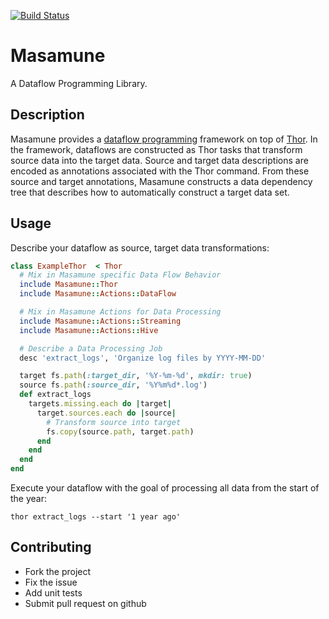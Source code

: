 [![Build Status](https://secure.travis-ci.org/socialcast/masamune.png?branch=master)](http://travis-ci.org/socialcast/masamune)

Masamune
========
A Dataflow Programming Library.

Description
------------
Masamune provides a [dataflow programming](http://en.wikipedia.org/wiki/Dataflow_programming) framework on top of [Thor](http://whatisthor.com/). In the framework, dataflows are constructed as Thor tasks that transform source data into the target data. Source and target data descriptions are encoded as annotations associated with the Thor command. From these source and target annotations, Masamune constructs a data dependency tree that describes how to automatically construct a target data set.

Usage
----------

Describe your dataflow as source, target data transformations:
```ruby
class ExampleThor  < Thor
  # Mix in Masamune specific Data Flow Behavior
  include Masamune::Thor
  include Masamune::Actions::DataFlow

  # Mix in Masamune Actions for Data Processing
  include Masamune::Actions::Streaming
  include Masamune::Actions::Hive

  # Describe a Data Processing Job
  desc 'extract_logs', 'Organize log files by YYYY-MM-DD'

  target fs.path(:target_dir, '%Y-%m-%d', mkdir: true)
  source fs.path(:source_dir, '%Y%m%d*.log')
  def extract_logs
    targets.missing.each do |target|
      target.sources.each do |source|
        # Transform source into target
        fs.copy(source.path, target.path)
      end
    end
  end
end
```

Execute your dataflow with the goal of processing all data from the start of the year:

```
thor extract_logs --start '1 year ago'
```

Contributing
---------------

* Fork the project
* Fix the issue
* Add unit tests
* Submit pull request on github
